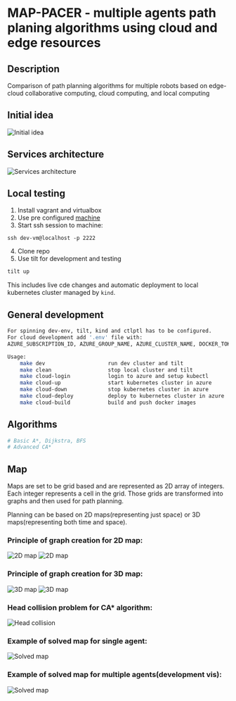 # MAP-PACER - multiple agents path planing algorithms using cloud and edge resources

## Description

Comparison of path planning algorithms for multiple robots based on edge-cloud collaborative computing, cloud computing, and local computing

## Initial idea
![Initial idea](./docs/pictures/initial.png)

## Services architecture
![Services architecture](./docs/pictures/services.png)

## Local testing
1) Install vagrant and virtualbox
2) Use pre configured [machine](https://github.com/mactat/dev-vm)
3) Start ssh session to machine: 
```
ssh dev-vm@localhost -p 2222
```
4) Clone repo
5) Use tilt for development and testing
```bash
tilt up
```

This includes live cde changes and automatic deployment to local kubernetes cluster managed by `kind`.

## General development
```bash
For spinning dev-env, tilt, kind and ctlptl has to be configured.
For cloud development add '.env' file with:
AZURE_SUBSCRIPTION_ID, AZURE_GROUP_NAME, AZURE_CLUSTER_NAME, DOCKER_TOKEN, DOCKER_USERNAME

Usage:
	make dev                    run dev cluster and tilt
	make clean                  stop local cluster and tilt
	make cloud-login            login to azure and setup kubectl
	make cloud-up               start kubernetes cluster in azure
	make cloud-down             stop kubernetes cluster in azure
	make cloud-deploy           deploy to kubernetes cluster in azure
	make cloud-build			build and push docker images
```

## Algorithms
```bash
# Basic A*, Dijkstra, BFS
# Advanced CA*
```

## Map
Maps are set to be grid based and are represented as 2D array of integers. Each integer represents a cell in the grid. Those grids are transformed into graphs and then used for path planning.

Planning can be based on 2D maps(representing just space) or 3D maps(representing both time and space).

### Principle of graph creation for 2D map:
![2D map](./docs/pictures/map_2D_no_diag.png)
![2D map](./docs/pictures/map_2D_diag.png)

### Principle of graph creation for 3D map:
![3D map](./docs/pictures/map_3D_no_diag.png)
![3D map](./docs/pictures/map_3D_diag.png)

### Head collision problem for CA* algorithm:
![Head collision](./docs/pictures/head_collision_problem.png)

### Example of solved map for single agent:
![Solved map](./docs/pictures/single_path_maze.png)

### Example of solved map for multiple agents(development vis):
![Solved map](./docs/pictures/multi_agent_dev.gif)